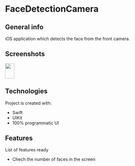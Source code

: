 # FaceDetectionCamera

## General info
iOS application which detects the face from the front camera.
## Screenshots
<img src="https://i.postimg.cc/dV3SgNG5/Screen-Shot-2021-04-16-at-16-26-23.png" style=" width:30px ; height:50px " />
																	   
## Technologies
Project is created with:
* Swift
* UIKit
* 100% programmatic UI
	
## Features
List of features ready
* Chech the number of faces in the screen
